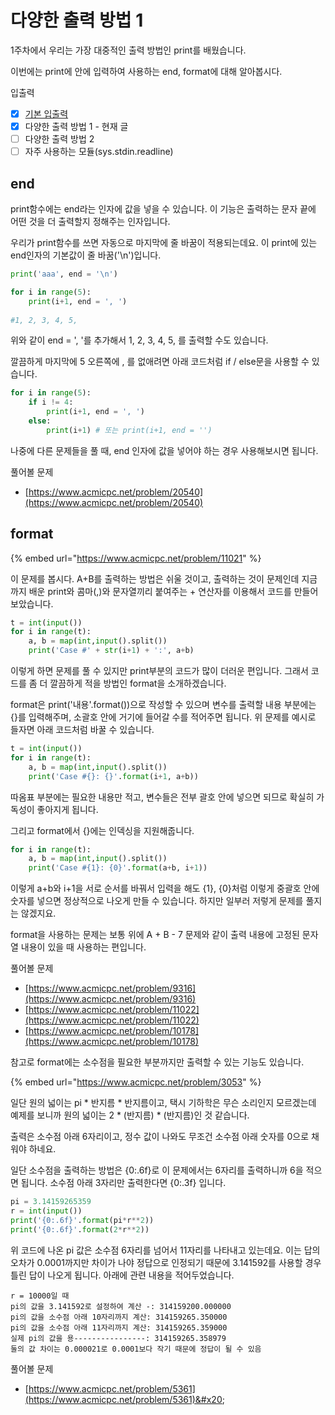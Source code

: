 # 다양한 출력 방법 1

1주차에서 우리는 가장 대중적인 출력 방법인 print를 배웠습니다.

이번에는 print에 안에 입력하여 사용하는 end, format에 대해 알아봅시다.

입출력

* [x] [기본 입출력](https://70825.gitbook.io/koala\_python\_algorithm\_study\_6th/week-1/1)
* [x] 다양한 출력 방법 1 - 현재 글
* [ ] 다양한 출력 방법 2  &#x20;
* [ ] 자주 사용하는 모듈(sys.stdin.readline)

## end

print함수에는 end라는 인자에 값을 넣을 수 있습니다. 이 기능은 출력하는 문자 끝에 어떤 것을 더 출력할지 정해주는 인자입니다.

우리가 print함수를 쓰면 자동으로 마지막에 줄 바꿈이 적용되는데요. 이 print에 있는 end인자의 기본값이 줄 바꿈('\n')입니다.&#x20;

```python
print('aaa', end = '\n')
```

```python
for i in range(5):
    print(i+1, end = ', ')
    
#1, 2, 3, 4, 5, 
```

위와 같이 end = ', '를 추가해서 1, 2, 3, 4, 5, 를 출력할 수도 있습니다.

깔끔하게 마지막에 5 오른쪽에 , 를 없애려면 아래 코드처럼 if / else문을 사용할 수 있습니다.

```python
for i in range(5):
    if i != 4:
        print(i+1, end = ', ')
    else:
        print(i+1) # 또는 print(i+1, end = '')
```

나중에 다른 문제들을 풀 때, end 인자에 값을 넣어야 하는 경우 사용해보시면 됩니다.

풀어볼 문제

* [https://www.acmicpc.net/problem/20540](https://www.acmicpc.net/problem/20540)

## format

{% embed url="https://www.acmicpc.net/problem/11021" %}

이 문제를 봅시다. A+B를 출력하는 방법은 쉬울 것이고, 출력하는 것이 문제인데 지금까지 배운 print와 콤마(,)와 문자열끼리 붙여주는 + 연산자를 이용해서 코드를 만들어 보았습니다.

```python
t = int(input())
for i in range(t):
    a, b = map(int,input().split())
    print('Case #' + str(i+1) + ':', a+b)
```

이렇게 하면 문제를 풀 수 있지만 print부분의 코드가 많이 더러운 편입니다. 그래서 코드를 좀 더 깔끔하게 적을 방법인 format을 소개하겠습니다.

format은 print('내용'.format())으로 작성할 수 있으며 변수를 출력할 내용 부분에는 {}를 입력해주며, 소괄호 안에 거기에 들어갈 수를 적어주면 됩니다. 위 문제를 예시로 들자면 아래 코드처럼 바꿀 수 있습니다.

```python
t = int(input())
for i in range(t):
    a, b = map(int,input().split())
    print('Case #{}: {}'.format(i+1, a+b))
```

따옴표 부분에는 필요한 내용만 적고, 변수들은 전부 괄호 안에 넣으면 되므로 확실히 가독성이 좋아지게 됩니다.

그리고 format에서 {}에는 인덱싱을 지원해줍니다.

```python
for i in range(t):
    a, b = map(int,input().split())
    print('Case #{1}: {0}'.format(a+b, i+1))
```

이렇게 a+b와 i+1을 서로 순서를 바꿔서 입력을 해도 {1}, {0}처럼 이렇게 중괄호 안에 숫자를 넣으면 정상적으로 나오게 만들 수 있습니다. 하지만 일부러 저렇게 문제를 풀지는 않겠지요.

format을 사용하는 문제는 보통 위에 A + B - 7 문제와 같이 출력 내용에 고정된 문자열 내용이 있을 때 사용하는 편입니다.

풀어볼 문제

* [https://www.acmicpc.net/problem/9316](https://www.acmicpc.net/problem/9316)
* [https://www.acmicpc.net/problem/11022](https://www.acmicpc.net/problem/11022)
* [https://www.acmicpc.net/problem/10178](https://www.acmicpc.net/problem/10178)



참고로 format에는 소수점을 필요한 부분까지만 출력할 수 있는 기능도 있습니다.

{% embed url="https://www.acmicpc.net/problem/3053" %}

일단 원의 넓이는 pi \* 반지름 \* 반지름이고, 택시 기하학은 무슨 소리인지 모르겠는데 예제를 보니까 원의 넓이는 2 \* (반지름) \* (반지름)인 것 같습니다.

출력은 소수점 아래 6자리이고, 정수 값이 나와도 무조건 소수점 아래 숫자를 0으로 채워야 하네요.

일단 소수점을 출력하는 방법은 {0:.6f}로 이 문제에서는 6자리를 출력하니까 6을 적으면 됩니다. 소수점 아래 3자리만 출력한다면 {0:.3f} 입니다.

```python
pi = 3.14159265359
r = int(input())
print('{0:.6f}'.format(pi*r**2))
print('{0:.6f}'.format(2*r**2))
```

위 코드에 나온 pi 값은 소수점 6자리를 넘어서 11자리를 나타내고 있는데요. 이는 답의 오차가 0.0001까지만 차이가 나야 정답으로 인정되기 때문에 3.141592를 사용할 경우 틀린 답이 나오게 됩니다. 아래에 관련 내용을 적어두었습니다.

```
r = 10000일 때
pi의 값을 3.141592로 설정하여 계산 -: 314159200.000000
pi의 값을 소수점 아래 10자리까지 계산: 314159265.350000
pi의 값을 소수점 아래 11자리까지 계산: 314159265.359000
실제 pi의 값을 용----------------: 314159265.358979
둘의 값 차이는 0.000021로 0.0001보다 작기 때문에 정답이 될 수 있음
```

풀어볼 문제

* [https://www.acmicpc.net/problem/5361](https://www.acmicpc.net/problem/5361)&#x20;

